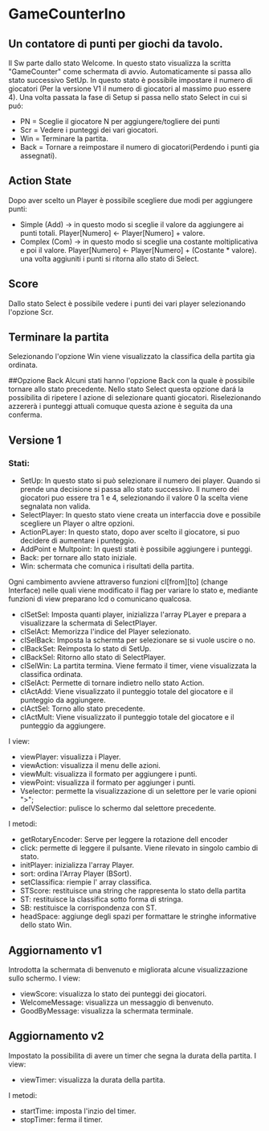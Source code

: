 # GameCounterIno
## Un contatore di punti per giochi da tavolo.
Il Sw parte dallo stato Welcome. In questo stato visualizza la scritta "GameCounter" come schermata di avvio. Automaticamente si passa allo stato successivo SetUp. In questo stato è possibile impostare il numero di giocatori (Per la versione V1 il numero di giocatori al massimo puo essere 4).
Una volta passata la fase di Setup si passa nello stato Select in cui si puó:
* PN = Sceglie il giocatore N per aggiungere/togliere dei punti
* Scr = Vedere i punteggi dei vari giocatori. 
* Win = Terminare la partita.
* Back = Tornare a reimpostare il numero di giocatori(Perdendo i punti gia assegnati).
 
 ## Action State
Dopo aver scelto un Player è possibile scegliere due modi per aggiungere punti:
* Simple (Add) -> in questo modo si sceglie il valore da aggiungere ai punti totali. Player[Numero] <- Player[Numero] + valore.
* Complex (Com) -> in questo modo si sceglie una costante moltiplicativa e poi il valore. Player[Numero] <- Player[Numero] + (Costante * valore).
una volta aggiuniti i punti si ritorna allo stato di Select.

## Score
Dallo stato Select è possibile vedere i punti dei vari player selezionando l'opzione Scr.

## Terminare la partita
Selezionando l'opzione Win viene visualizzato la classifica della partita gia ordinata.

##Opzione Back
Alcuni stati hanno l'opzione Back con la quale è possibile tornare allo stato precedente. Nello stato Select questa opzione dará la possibilita di ripetere l azione di selezionare quanti giocatori. Riselezionando azzererà i punteggi attuali comuque questa azione è seguita da una conferma.

## Versione 1
### Stati:
* SetUp: In questo stato si può selezionare il numero dei player. Quando si prende una decisione si passa allo stato successivo. Il numero dei giocatori puo essere tra 1 e 4, selezionando il valore 0 la scelta viene segnalata non valida.
* SelectPlayer: In questo stato viene creata un interfaccia dove e possibile scegliere un Player o altre opzioni.
* ActionPLayer: In questo stato, dopo aver scelto il giocatore, si puo decidere di aumentare i punteggio.
* AddPoint e Multpoint: In questi stati è possibile aggiungere i punteggi.
* Back: per tornare allo stato iniziale.
* Win: schermata che comunica i risultati della partita.

Ogni cambimento avviene attraverso funzioni cI[from][to] (change Interface) nelle quali viene modificato il flag per variare lo stato e, mediante funzioni di view preparano lcd o comunicano qualcosa.
* cISetSel: Imposta quanti player, inizializza l'array PLayer e prepara a visualizzare la schermata di SelectPlayer.
* cISelAct: Memorizza l'indice del Player selezionato.
* cISelBack: Imposta la schermta per selezionare se si vuole uscire o no.
* cIBackSet: Reimposta lo stato di SetUp.
* cIBackSel: Ritorno allo stato di SelectPlayer.
* cISelWin: La partita termina. Viene fermato il timer, viene visualizzata la classifica ordinata.
* cISelAct: Permette di tornare indietro nello stato Action.
* cIActAdd: Viene visualizzato il punteggio totale del giocatore e il punteggio da aggiungere.
* cIActSel: Torno allo stato precedente.
* cIActMult: Viene visualizzato il punteggio totale del giocatore e il punteggio da aggiungere.

I view:
* viewPlayer: visualizza i Player.
* viewAction: visualizza il menu delle azioni.
* viewMult: visualizza il formato per aggiungere i punti.
* viewPoint: visualizza il formato per aggiunger i punti.
* Vselector: permette la visualizzazione di un selettore per le varie opioni ">";
* delVSelectior: pulisce lo schermo dal selettore precedente.

I metodi:
* getRotaryEncoder: Serve per leggere la rotazione dell encoder
* click: permette di leggere il pulsante. Viene rilevato in singolo cambio di stato.
* initPlayer: inizializza l'array Player.
* sort: ordina l'Array Player (BSort).
* setClassifica: riempie l' array classifica.
* STScore: restituisce una string che rappresenta lo stato della partita
* ST: restituisce la classifica sotto forma di stringa.
* SB: restituisce la corrispondenza con ST.
* headSpace: aggiunge degli spazi per formattare le stringhe informative dello stato Win.


## Aggiornamento v1
Introdotta la schermata di benvenuto e migliorata alcune visualizzazione sullo schermo.
I view:
* viewScore: visualizza lo stato dei punteggi dei giocatori.
* WelcomeMessage: visualizza un messaggio di benvenuto.
* GoodByMessage: visualizza la schermata terminale.


##  Aggiornamento v2
Impostato la possibilita di avere un timer che segna la durata della partita.
I view:
* viewTimer: visualizza la durata della partita.

I metodi:
* startTime: imposta l'inzio del timer.
* stopTimer: ferma il timer.
